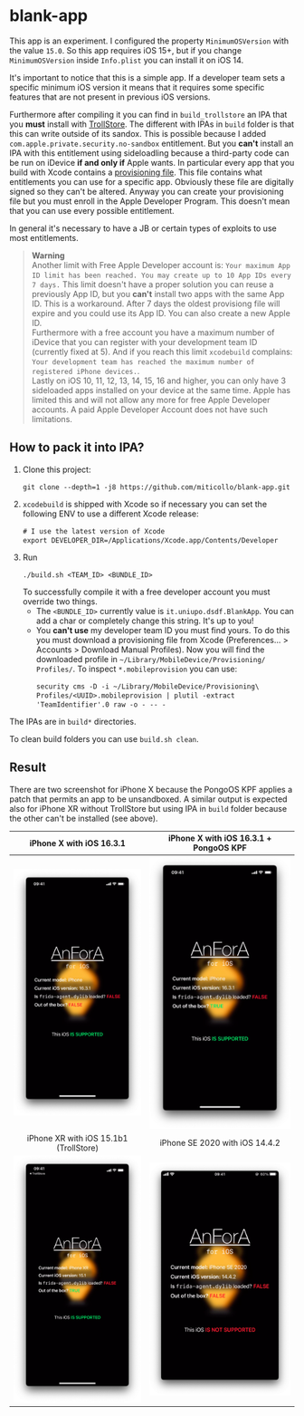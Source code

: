 # blank-app

This app is an experiment. 
I configured the property `MinimumOSVersion` with the value `15.0`. So this app requires iOS 15+, but if you change `MinimumOSVersion` inside `Info.plist` you can install it on iOS 14.

It's important to notice that this is a simple app. 
If a developer team sets a specific minimum iOS version it means that it requires some specific features that are not present in previous iOS versions.

Furthermore after compiling it you can find in `build_trollstore` an IPA that you **must** install with [TrollStore](https://github.com/opa334/TrollStore). 
The different with IPAs in `build` folder is that this can write outside of its sandox.
This is possible because I added `com.apple.private.security.no-sandbox` entitlement. 
But you **can't** install an IPA with this entitlement using sideloadling because a third-party code can be run on iDevice **if and only if** Apple wants.
In particular every app that you build with Xcode contains a [provisioning file](https://developer.apple.com/documentation/technotes/tn3125-inside-code-signing-provisioning-profiles).
This file contains what entitlements you can use for a specific app.
Obviously these file are digitally signed so they can't be altered.
Anyway you can create your provisioning file but you must enroll in the Apple Developer Program.
This doesn't mean that you can use every possible entitlement.

<span><!-- https://discord.com/channels/779134930265309195/944462595996405810/1087048714524315728 --></span>
In general it's necessary to have a JB or certain types of exploits to use most entitlements.

> **Warning**<br>
> <span><!-- https://sideloadly.io/#faq --></span>
> Another limit with Free Apple Developer account is: `Your maximum App ID limit has been reached. You may create up to 10 App IDs every 7 days.`
> This limit doesn't have a proper solution you can reuse a previously App ID, but you  **can't** install two apps with the same App ID.
> This is a workaround.
> After 7 days the oldest provisiong file will expire and you could use its App ID.
> You can also create a new Apple ID.<br/>
> Furthermore with a free account you have a maximum number of iDevice that you can register with your development team ID (currently fixed at 5).
> And if you reach this limit `xcodebuild` complains: `Your development team has reached the maximum number of registered iPhone devices.`.<br/>
> Lastly on iOS 10, 11, 12, 13, 14, 15, 16 and higher, you can only have 3 sideloaded apps installed on your device at the same time. 
> Apple has limited this and will not allow any more for free Apple Developer accounts. 
> A paid Apple Developer Account does not have such limitations.

## How to pack it into IPA?

1. Clone this project:
   ```shell
   git clone --depth=1 -j8 https://github.com/miticollo/blank-app.git
   ```
2. `xcodebuild` is shipped with Xcode so if necessary you can set the following ENV to use a different Xcode release:
   ```shell
   # I use the latest version of Xcode
   export DEVELOPER_DIR=/Applications/Xcode.app/Contents/Developer
   ```
3. <span id="uuid"></span>
   Run
   ```shell
   ./build.sh <TEAM_ID> <BUNDLE_ID>
   ```
   To successfully compile it with a free developer account you must override two things.
   - The `<BUNDLE_ID>` currently value is `it.uniupo.dsdf.BlankApp`. You can add a char or completely change this string. It's up to you!
   - You **can't use** my developer team ID you must find yours.
     To do this you must download a provisioning file from Xcode (Preferences... > Accounts > Download Manual Profiles).
     <span><!-- https://guides.codepath.com/ios/Provisioning-Profiles --></span>
     Now you will find the downloaded profile in `~/Library/MobileDevice/Provisioning/ Profiles/`.
     To inspect `*.mobileprovision` you can use:
     <span><!-- https://stackoverflow.com/a/33813384 --></span>
     ```shell
     security cms -D -i ~/Library/MobileDevice/Provisioning\ Profiles/<UUID>.mobileprovision | plutil -extract 'TeamIdentifier'.0 raw -o - -- -
     ```

The IPAs are in `build*` directories.

To clean build folders you can use `build.sh clean`.

## Result

There are two screenshot for iPhone X because the PongoOS KPF applies a patch that permits an app to be unsandboxed.
A similar output is expected also for iPhone XR without TrollStore but using IPA in `build` folder because the other can't be installed (see above).

iPhone X with iOS 16.3.1               |  iPhone X with iOS 16.3.1 + PongoOS KPF
:-------------------------------------:|:-----------------------------------------:
![iPhoneX](./screenshot/iphonex.png)   |  ![iPhoneXJB](./screenshot/iphonexjb.png)
iPhone XR with iOS 15.1b1 (TrollStore) |  iPhone SE 2020 with iOS 14.4.2 
![iPhoneXR](./screenshot/iphonexr.png) |  ![iPhoneSE](./screenshot/iphonese.png)
